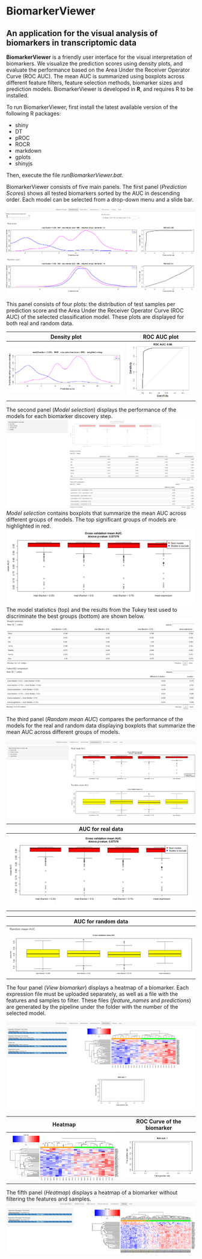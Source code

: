 # BiomarkerViewer

##  An application for the visual analysis of biomarkers in transcriptomic data

**BiomarkerViewer** is a friendly user interface for the visual interpretation of biomarkers. We visualize the prediction scores using density plots, and evaluate the performance based on the Area Under the Receiver Operator Curve (ROC AUC). The mean AUC is summarized using boxplots across different feature filters, feature selection methods, biomarker sizes and prediction models. BiomarkerViewer is developed in **R**, and requires R to be installed.

To run BiomarkerViewer, first install the latest available version of the following R packages:

* shiny
* DT
* pROC
* ROCR
* markdown
* gplots
* shinyjs

Then, execute the file *runBiomarkerViewer.bat*.

BiomarkerViewer consists of five main panels. The first panel (*Prediction Scores*) shows all tested biomarkers sorted by the AUC in descending order. Each model can be selected from a drop-down menu and a slide bar.

![Prediction Scores](images/prediction_scores.png)

This panel consists of four plots: the distribution of test samples per prediction score and the Area Under the Receiver Operator Curve (ROC AUC) of the selected classification model. These plots are displayed for both real and random data.

| Density plot | ROC AUC plot |
| ------------ | -------- |
| ![Density plot](images/density.png)|![ROC AUC plot](images/roc.png)|

The second panel (*Model selection*) displays the performance of the models for each biomarker discovery step. 
![Prediction Scores](images/model_selection.png)
*Model selection* contains boxplots that summarize the mean AUC across different groups of models. The top significant groups of models are highlighted in red.
![Box and whiskers plot](images/boxplot.png)
The model statistics (top) and the results from the Tukey test used to discriminate the best groups (bottom) are shown below.
![Summary table](images/summary.png)
![Tukey table](images/tukey.png)

The third panel (*Random mean AUC*) compares the performance of the models for the real and random data displaying boxplots that summarize the mean AUC across different groups of models.

![Random mean AUC](images/random_mean_auc.png)

| AUC for real data |
| ------------ |
| ![Real AUC](images/boxplot.png)|

| AUC for random data |
| ------------ |
|![Random AUC](images/random_boxplot.png)|

The four panel (*View biomarker*) displays a heatmap of a biomarker. Each expression file must be uploaded separately, as well as a file with the features and samples to filter. These files (*feature_names* and *predictions*) are generated by the pipeline under the folder with the number of the selected model.

![View Biomarker](images/view_biomarker.png)

| Heatmap | ROC Curve of the biomarker |
| ------------ | ------------ |
| ![Real AUC](images/heatmap.png)| ![Random AUC](images/biomarker_roc_curve.png)|

The fifth panel (*Heatmap*) displays a heatmap of a biomarker without filtering the features and samples. 
![Unfiltered biomarker heatmap](images/biomarker_heatmap.png)